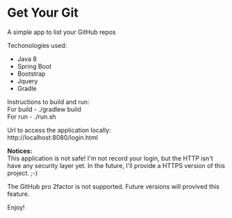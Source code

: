 # Get Your Git
A simple app to list your GitHub repos  

Techonologies used:  
* Java 8
* Spring Boot
* Bootstrap
* Jquery
* Gradle

Instructions to build and run:  
For build - ./gradlew build   
For run - ./run.sh  

Url to access the application locally:  
http://localhost:8080/login.html  

__Notices:__  
This application is not safe! I'm not record your login, but the HTTP isn't have any security layer yet. In the future, I'll provide a HTTPS version of this project. ;-)  

The GitHub pro 2factor is not supported. Future versions will provived this feature.  

Enjoy!
